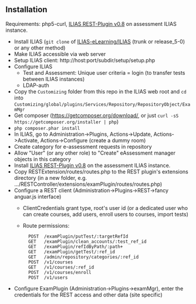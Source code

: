 
Installation
------------

Requirements: php5-curl, [ILIAS REST-Plugin v0.8](https://github.com/hrz-unimr/Ilias.RESTPlugin) on assessment ILIAS instance.

* Install ILIAS (`git clone` of [ILIAS-eLearning/ILIAS](https://github.com/ILIAS-eLearning/ILIAS) (trunk or release_5-0) or any other method)
* Make ILIAS accessible via web server
* Setup ILIAS client: http://host:port/subdir/setup/setup.php
* Configure ILIAS
  * Test and Assessment: Unique user criteria = login (to transfer tests between ILIAS instances)
  * LDAP-auth
* Copy the `Customizing` folder from this repo in the ILIAS web root and `cd` into `Customizing/global/plugins/Services/Repository/RepositoryObject/ExamMgr`
* Get composer (https://getcomposer.org/download/, or just `curl -sS https://getcomposer.org/installer | php`)
* `php composer.phar install`
* In ILIAS, go to Administration->Plugins, Actions->Update, Actions->Activate, Actions->Configure (create a dummy room)
* Create category for e-assessment requests in repository
* Allow "User" (or any other role) to "Create" eAssessment manager objects in this category
* Install [ILIAS REST-Plugin v0.8](https://github.com/hrz-unimr/Ilias.RESTPlugin) on the assessment ILIAS instance.
* Copy RESTExtension/routes/routes.php to the REST plugin's extensions directory (in a new folder, e.g. .../RESTController/extensions/examPlugin/routes/routes.php)
* Configure a REST client (Administration->Plugins->REST->fancy anguar.js interface) 
  * ClientCredentials grant type, root's user id (or a dedicated user who can create courses, add users, enroll users to courses, import tests)
  * Route permissions:

          POST	/examPlugin/putTest/:targetRefId
          GET	/examPlugin/clean_accounts/:test_ref_id
          GET	/examPlugin/refIdByPath/:path+
          GET	/examPlugin/getTest/:ref_id
          GET	/admin/repository/categories/:ref_id
          POST	/v1/courses
          GET	/v1/courses/:ref_id
          POST	/v1/courses/enroll
          POST	/v1/users
* Configure ExamPlugin (Administration->Plugins->examMgr), enter the credentials for the REST access and other data (site specific)
